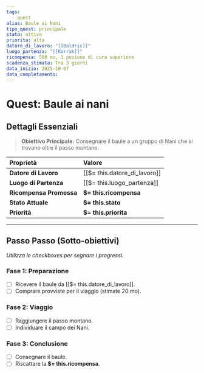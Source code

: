 ```yaml
---
tags:
  - quest
alias: Baule ai Nani
tipo_quest: principale
stato: attiva 
priorita: alta
datore_di_lavoro: "[[Baldric]]"
luogo_partenza: "[[Korrak]]"
ricompensa: 500 mo, 1 pozione di cura superiore
scadenza_stimata: Tra 3 giorni
data_inizio: 2025-10-07
data_completamento:
---
```

# Quest: Baule ai nani

## Dettagli Essenziali
> **Obiettivo Principale:** Consegnare il baule a un gruppo di Nani che si trovano oltre il passo montano.

| Proprietà | Valore |
| :--- | :--- |
| **Datore di Lavoro** | [[$= this.datore_di_lavoro]] |
| **Luogo di Partenza** | [[$= this.luogo_partenza]] |
| **Ricompensa Promessa** | **$= this.ricompensa** |
| **Stato Attuale** | **$= this.stato** | 
| **Priorità** | **$= this.priorita** |

---

## Passo Passo (Sotto-obiettivi)
*Utilizza le checkboxes per segnare i progressi.*

### Fase 1: Preparazione
- [ ] Ricevere il baule da [[$= this.datore_di_lavoro]].
- [ ] Comprare provviste per il viaggio (stimate 20 mo).

### Fase 2: Viaggio
- [ ] Raggiungere il passo montano.
- [ ] Individuare il campo dei Nani.

### Fase 3: Conclusione
- [ ] Consegnare il baule.
- [ ] Riscattare la **$= this.ricompensa**.